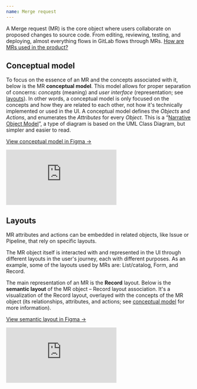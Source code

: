 ```yaml
---
name: Merge request
---
```


A Merge request (MR) is the core object where users collaborate on proposed changes to source code.
From editing, reviewing, testing, and deploying, almost everything flows in GitLab flows through MRs.
[How are MRs used in the product?](https://docs.gitlab.com/ee/user/project/merge_requests/)

## Conceptual model

To focus on the essence of an MR and the concepts associated with it, below is the MR **conceptual model**.
This model allows for proper separation of concerns: _concepts_ (meaning) and _user interface_ (representation; see [layouts](#layouts)).
In other words, a conceptual model is only focused on the concepts and how they are related to each other, not how it's technically implemented or used in the UI.
A conceptual model defines the _Objects_ and _Actions_, and enumerates the _Attributes_ for every _Object_.
This is a “[Narrative Object Model](https://medium.com/@hpadkisson/object-modeling-for-designers-an-introduction-7871bdcf8baf)”, a type of diagram is based on the UML Class Diagram, but simpler and easier to read.

[View conceptual model in Figma →](https://www.figma.com/file/J68bePHXIN5OPWqaFFY9ri/Conceptual-model?node-id=51%3A18)

<div class="figma-embed">
  <iframe frameborder="0" src="https://www.figma.com/embed?embed_host=share&url=https%3A%2F%2Fwww.figma.com%2Ffile%2FJ68bePHXIN5OPWqaFFY9ri%2FConceptual-model%3Fnode-id%3D51%253A18" allowfullscreen></iframe>
</div>

## Layouts

MR attributes and actions can be embedded in related objects, like Issue or Pipeline, that rely on specific layouts. 

The MR object itself is interacted with and represented in the UI through different layouts in the user's journey, each with different purposes.
As an example, some of the layouts used by MRs are: List/catalog, Form, and Record.

The main representation of an MR is the **Record** layout.
Below is the **semantic layout** of the MR object – Record layout association.
It's a visualization of the Record layout, overlayed with the concepts of the MR object (its relationships, attributes, and actions; see [conceptual model](#conceptual-model) for more information).

[View semantic layout in Figma →](https://www.figma.com/file/shVF8UZwrQtkNfMDjcrsyH/Semantic-layouts?node-id=50%3A217)

<div class="figma-embed">
  <iframe frameborder="0" src="https://www.figma.com/embed?embed_host=share&url=https%3A%2F%2Fwww.figma.com%2Ffile%2FshVF8UZwrQtkNfMDjcrsyH%2FSemantic-layouts%3Fnode-id%3D50%253A217" allowfullscreen></iframe>
</div>
